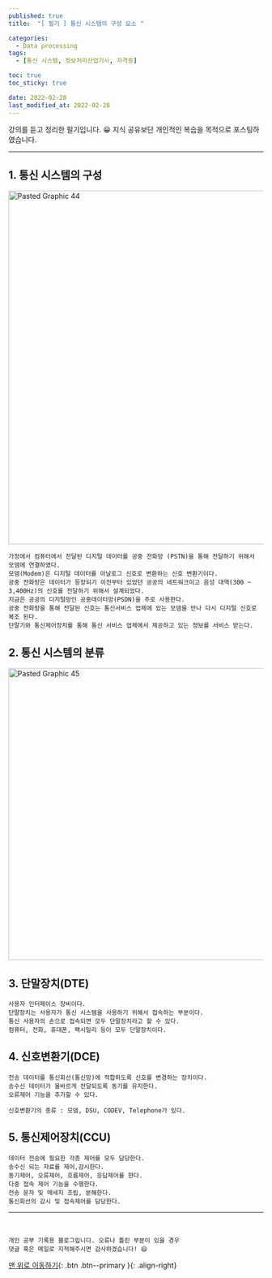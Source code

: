 ```yaml
---
published: true
title:  "[ 필기 ] 통신 시스템의 구성 요소 " 

categories:
  - Data processing
tags:
  - [통신 시스템, 정보처리산업기사, 자격증]

toc: true
toc_sticky: true

date: 2022-02-28
last_modified_at: 2022-02-28
---
```

강의를 듣고 정리한 필기입니다. 😀 지식 공유보단 개인적인 복습을 목적으로 포스팅하였습니다.

---


## 1. 통신 시스템의 구성
<img width="697" alt="Pasted Graphic 44" src="https://user-images.githubusercontent.com/88019314/155887857-45c4e12a-02f6-40f2-87c0-8ae79c84a9d6.png">
<br>


	가정에서 컴퓨터에서 전달된 디지털 데이터를 공중 전화망 (PSTN)을 통해 전달하기 위해서 모뎀에 연결하였다.
	모뎀(Modem)은 디지털 데이터를 아날로그 신호로 변환하는 신호 변환기이다.
	공중 전화망은 데이터가 등장되기 이전부터 있었던 공공의 네트워크이고 음성 대역(300 ~ 3,400Hz)의 신호를 전달하기 위해서 설계되었다.
	지금은 공공의 디지털망인 공중데이터망(PSDN)을 주로 사용한다.
	공중 전화망을 통해 전달된 신호는 통신서비스 업체에 있는 모뎀을 만나 다시 디지털 신호로 복조 된다.
	단말기와 통신제어장치를 통해 통신 서비스 업체에서 제공하고 있는 정보를 서비스 받는다.

## 2. 통신 시스템의 분류

<img width="575" alt="Pasted Graphic 45" src="https://user-images.githubusercontent.com/88019314/155887864-1d95e5f9-b135-481e-a7b6-db690bb6ade9.png">

## 3. 단말장치(DTE)
	사용자 인터페이스 장비이다.
	단말장치는 사용자가 통신 시스템을 사용하기 위해서 접속하는 부분이다.
	통신 사용자의 손으로 접속되면 모두 단말장치라고 할 수 있다.
	컴퓨터, 전화, 휴대폰, 팩시밀리 등이 모두 단말장치이다.

## 4. 신호변환기(DCE)
	전송 데이터를 통신회선(통신망)에 적합하도록 신호를 변경하는 장치이다.
	송수신 데이터가 올바르게 전달되도록 동기를 유지한다.
	오류제어 기능을 추가할 수 있다.
	
	신호변환기의 종류 : 모뎀, DSU, CODEV, Telephone가 있다.

## 5. 통신제어장치(CCU)
	데이터 전송에 필요한 각종 제어를 모두 담당한다.
	송수신 되는 자료를 제어,감시한다.
	동기제어, 오류제어, 흐름제어, 응답제어를 한다.
	다중 접속 제어 기능을 수행한다.
	전송 문자 및 메세지 조립, 분해한다.
	통신회선의 감시 및 접속제어를 담당한다.

***
<br>

    개인 공부 기록용 블로그입니다. 오류나 틀린 부분이 있을 경우 
    댓글 혹은 메일로 지적해주시면 감사하겠습니다! 😄

[맨 위로 이동하기](#){: .btn .btn--primary }{: .align-right}